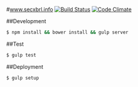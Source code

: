 #www.secxbrl.info
[![Build Status](http://img.shields.io/travis/28msec/www.secxbrl.info/master.svg?style=flat)](https://travis-ci.org/28msec/www.secxbrl.info) [![Code Climate](http://img.shields.io/codeclimate/github/28msec/www.secxbrl.info.svg?style=flat)](https://codeclimate.com/github/28msec/www.secxbrl.info)

##Development
```bash
$ npm install && bower install && gulp server
```

##Test
```bash
$ gulp test
```

##Deployment
```bash
$ gulp setup
```
